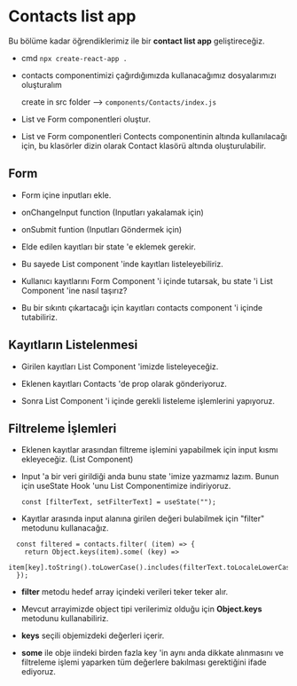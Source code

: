 # Contacts list app

Bu bölüme kadar öğrendiklerimiz ile bir **contact list app** geliştireceğiz.

* cmd ```npx create-react-app .```


* contacts componentimizi çağırdığımızda kullanacağımız dosyalarımızı oluşturalım

  create in src folder --> ```components/Contacts/index.js```

* List ve Form componentleri oluştur.

* List ve Form componentleri Contects componentinin altında kullanılacağı için, bu klasörler dizin olarak Contact klasörü altında oluşturulabilir.

## Form

* Form içine inputları ekle.

* onChangeInput function (Inputları yakalamak için)

* onSubmit funtion (Inputları Göndermek için)

* Elde edilen kayıtları bir state 'e eklemek gerekir.

* Bu sayede List component 'inde kayıtları listeleyebiliriz.

* Kullanıcı kayıtlarını Form Component 'i içinde tutarsak, bu state 'i List Component 'ine nasıl taşırız?

* Bu bir sıkıntı çıkartacağı için kayıtları contacts component 'i içinde tutabiliriz. 

## Kayıtların Listelenmesi

* Girilen kayıtları List Component 'imizde listeleyeceğiz.

* Eklenen kayıtları Contacts 'de prop olarak gönderiyoruz.

* Sonra List Component 'i içinde gerekli listeleme işlemlerini yapıyoruz.

## Filtreleme İşlemleri

* Eklenen kayıtlar arasından filtreme işlemini yapabilmek için input kısmı ekleyeceğiz. (List Component)

* Input 'a bir veri girildiği anda bunu state 'imize yazmamız lazım. Bunun için useState Hook 'unu List Componentimize indiriyoruz.

  ```const [filterText, setFilterText] = useState("");``` 

* Kayıtlar arasında input alanına girilen değeri bulabilmek için "filter" metodunu kullanacağız.

```
  const filtered = contacts.filter( (item) => {
    return Object.keys(item).some( (key) => 
    item[key].toString().toLowerCase().includes(filterText.toLocaleLowerCase()));
  });

```

* **filter** metodu hedef array içindeki verileri teker teker alır. 

* Mevcut arrayimizde object tipi verilerimiz olduğu için **Object.keys** metodunu kullanabiliriz. 

* **keys** seçili objemizdeki değerleri içerir.

* **some** ile obje iindeki birden fazla key 'in aynı anda dikkate alınmasını ve filtreleme işlemi yaparken tüm değerlere bakılması gerektiğini ifade ediyoruz.


